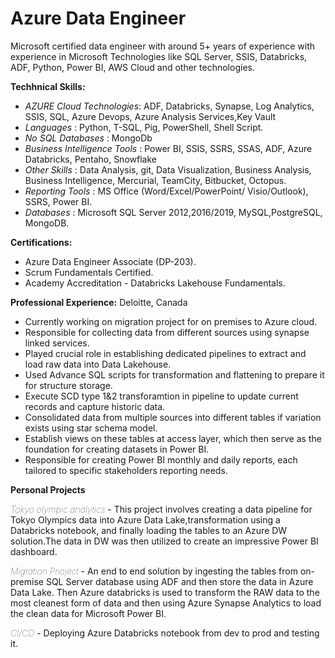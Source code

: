 # **Azure Data Engineer**
Microsoft certified data engineer with around 5+ years of experience with experience in Microsoft Technologies like SQL Server, SSIS, Databricks, ADF, Python, Power BI, AWS Cloud and other technologies.
  
**Techhnical Skills:** 
 +  _AZURE Cloud Technologies_: ADF, Databricks, Synapse, Log Analytics, SSIS, SQL, Azure Devops, Azure Analysis Services,Key Vault
 + _Languages_ : Python, T-SQL, Pig, PowerShell, Shell Script.
 +  _No SQL Databases_ : MongoDb
 +  _Business Intelligence Tools_ : Power BI, SSIS, SSRS, SSAS, ADF, Azure Databricks, Pentaho, Snowflake 
 +  _Other Skills_ : Data Analysis, git, Data Visualization, Business Analysis, Business Intelligence, Mercurial, TeamCity, Bitbucket, Octopus.
 +  _Reporting Tools_ : MS Office (Word/Excel/PowerPoint/ Visio/Outlook), SSRS, Power BI.
 +  _Databases_ : Microsoft SQL Server 2012,2016/2019, MySQL,PostgreSQL, MongoDB.
   
 **Certifications:**
 + Azure Data Engineer Associate (DP-203).
 + Scrum Fundamentals Certified.
 + Academy Accreditation - Databricks Lakehouse Fundamentals.

**Professional Experience:**
Deloitte, Canada

* Currently working on migration project for on premises to Azure cloud.
* Responsible for collecting data from different sources using synapse linked services.
* Played crucial role in establishing dedicated pipelines to extract and load raw data into Data Lakehouse.
* Used Advance SQL scripts for transformation and flattening to prepare it for structure storage.
* Execute SCD type 1&2 transforamtion in pipeline to update current records and capture historic data.
* Consolidated data from multiple sources into different tables if variation exists using star schema model.
* Establish views on these tables at access layer, which then serve as the foundation for creating datasets in Power BI.
* Responsible for creating Power BI monthly and daily reports, each tailored to specific stakeholders reporting needs.

**Personal Projects**

<strong style="font-weight: 100;">*Tokyo olympic analytics* </strong>- This project involves creating a data pipeline for Tokyo Olympics data into Azure Data Lake,transformation using a Databricks notebook, and finally loading the tables to an Azure DW solution.The data in DW was then utilized to create an impressive Power BI dashboard.

<strong style="font-weight: 100;">*Migration Prioject* </strong>- An end to end solution by ingesting the tables from on-premise SQL Server database using ADF and then store the data in Azure Data Lake. Then Azure databricks is used to transform the RAW data to the most cleanest form of data and then using Azure Synapse Analytics to load the clean data for Microsoft Power BI.

<strong style="font-weight: 100;">*CI/CD*</strong> - Deploying Azure Databricks notebook from dev to prod and testing it.




  
